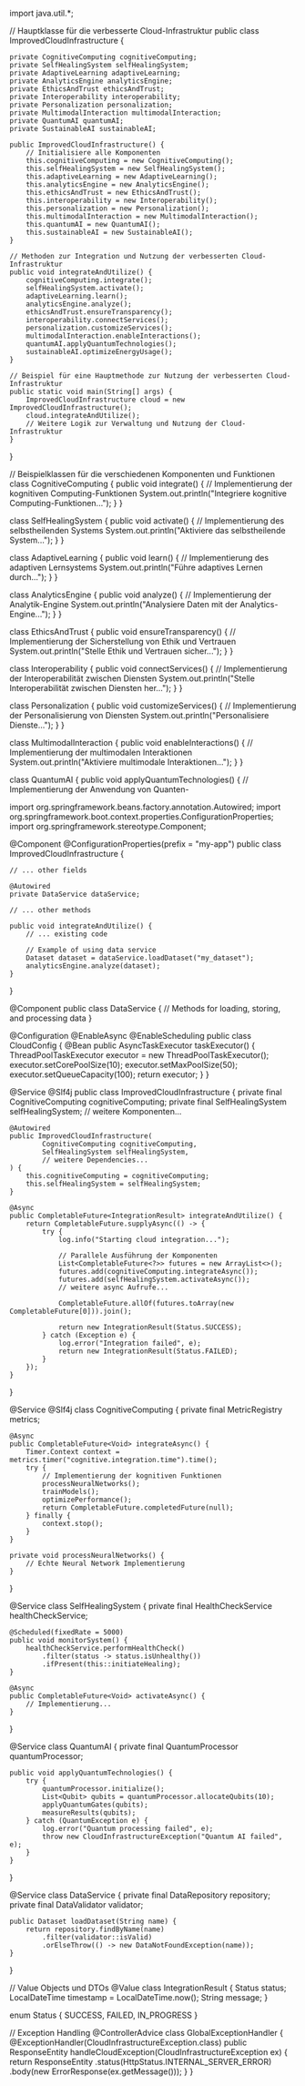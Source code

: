 import java.util.*;

// Hauptklasse für die verbesserte Cloud-Infrastruktur
public class ImprovedCloudInfrastructure {

    private CognitiveComputing cognitiveComputing;
    private SelfHealingSystem selfHealingSystem;
    private AdaptiveLearning adaptiveLearning;
    private AnalyticsEngine analyticsEngine;
    private EthicsAndTrust ethicsAndTrust;
    private Interoperability interoperability;
    private Personalization personalization;
    private MultimodalInteraction multimodalInteraction;
    private QuantumAI quantumAI;
    private SustainableAI sustainableAI;

    public ImprovedCloudInfrastructure() {
        // Initialisiere alle Komponenten
        this.cognitiveComputing = new CognitiveComputing();
        this.selfHealingSystem = new SelfHealingSystem();
        this.adaptiveLearning = new AdaptiveLearning();
        this.analyticsEngine = new AnalyticsEngine();
        this.ethicsAndTrust = new EthicsAndTrust();
        this.interoperability = new Interoperability();
        this.personalization = new Personalization();
        this.multimodalInteraction = new MultimodalInteraction();
        this.quantumAI = new QuantumAI();
        this.sustainableAI = new SustainableAI();
    }

    // Methoden zur Integration und Nutzung der verbesserten Cloud-Infrastruktur
    public void integrateAndUtilize() {
        cognitiveComputing.integrate();
        selfHealingSystem.activate();
        adaptiveLearning.learn();
        analyticsEngine.analyze();
        ethicsAndTrust.ensureTransparency();
        interoperability.connectServices();
        personalization.customizeServices();
        multimodalInteraction.enableInteractions();
        quantumAI.applyQuantumTechnologies();
        sustainableAI.optimizeEnergyUsage();
    }

    // Beispiel für eine Hauptmethode zur Nutzung der verbesserten Cloud-Infrastruktur
    public static void main(String[] args) {
        ImprovedCloudInfrastructure cloud = new ImprovedCloudInfrastructure();
        cloud.integrateAndUtilize();
        // Weitere Logik zur Verwaltung und Nutzung der Cloud-Infrastruktur
    }
}

// Beispielklassen für die verschiedenen Komponenten und Funktionen
class CognitiveComputing {
    public void integrate() {
        // Implementierung der kognitiven Computing-Funktionen
        System.out.println("Integriere kognitive Computing-Funktionen...");
    }
}

class SelfHealingSystem {
    public void activate() {
        // Implementierung des selbstheilenden Systems
        System.out.println("Aktiviere das selbstheilende System...");
    }
}

class AdaptiveLearning {
    public void learn() {
        // Implementierung des adaptiven Lernsystems
        System.out.println("Führe adaptives Lernen durch...");
    }
}

class AnalyticsEngine {
    public void analyze() {
        // Implementierung der Analytik-Engine
        System.out.println("Analysiere Daten mit der Analytics-Engine...");
    }
}

class EthicsAndTrust {
    public void ensureTransparency() {
        // Implementierung der Sicherstellung von Ethik und Vertrauen
        System.out.println("Stelle Ethik und Vertrauen sicher...");
    }
}

class Interoperability {
    public void connectServices() {
        // Implementierung der Interoperabilität zwischen Diensten
        System.out.println("Stelle Interoperabilität zwischen Diensten her...");
    }
}

class Personalization {
    public void customizeServices() {
        // Implementierung der Personalisierung von Diensten
        System.out.println("Personalisiere Dienste...");
    }
}

class MultimodalInteraction {
    public void enableInteractions() {
        // Implementierung der multimodalen Interaktionen
        System.out.println("Aktiviere multimodale Interaktionen...");
    }
}

class QuantumAI {
    public void applyQuantumTechnologies() {
        // Implementierung der Anwendung von Quanten-

import org.springframework.beans.factory.annotation.Autowired;
import org.springframework.boot.context.properties.ConfigurationProperties;
import org.springframework.stereotype.Component;

@Component
@ConfigurationProperties(prefix = "my-app")
public class ImprovedCloudInfrastructure {

    // ... other fields

    @Autowired
    private DataService dataService;

    // ... other methods

    public void integrateAndUtilize() {
        // ... existing code

        // Example of using data service
        Dataset dataset = dataService.loadDataset("my_dataset");
        analyticsEngine.analyze(dataset);
    }
}

@Component
public class DataService {
    // Methods for loading, storing, and processing data
}

@Configuration
@EnableAsync
@EnableScheduling
public class CloudConfig {
    @Bean
    public AsyncTaskExecutor taskExecutor() {
        ThreadPoolTaskExecutor executor = new ThreadPoolTaskExecutor();
        executor.setCorePoolSize(10);
        executor.setMaxPoolSize(50);
        executor.setQueueCapacity(100);
        return executor;
    }
}

@Service
@Slf4j
public class ImprovedCloudInfrastructure {
    private final CognitiveComputing cognitiveComputing;
    private final SelfHealingSystem selfHealingSystem;
    // weitere Komponenten...

    @Autowired
    public ImprovedCloudInfrastructure(
            CognitiveComputing cognitiveComputing,
            SelfHealingSystem selfHealingSystem,
            // weitere Dependencies...
    ) {
        this.cognitiveComputing = cognitiveComputing;
        this.selfHealingSystem = selfHealingSystem;
    }

    @Async
    public CompletableFuture<IntegrationResult> integrateAndUtilize() {
        return CompletableFuture.supplyAsync(() -> {
            try {
                log.info("Starting cloud integration...");
                
                // Parallele Ausführung der Komponenten
                List<CompletableFuture<?>> futures = new ArrayList<>();
                futures.add(cognitiveComputing.integrateAsync());
                futures.add(selfHealingSystem.activateAsync());
                // weitere async Aufrufe...

                CompletableFuture.allOf(futures.toArray(new CompletableFuture[0])).join();
                
                return new IntegrationResult(Status.SUCCESS);
            } catch (Exception e) {
                log.error("Integration failed", e);
                return new IntegrationResult(Status.FAILED);
            }
        });
    }
}

@Service
@Slf4j
class CognitiveComputing {
    private final MetricRegistry metrics;
    
    @Async
    public CompletableFuture<Void> integrateAsync() {
        Timer.Context context = metrics.timer("cognitive.integration.time").time();
        try {
            // Implementierung der kognitiven Funktionen
            processNeuralNetworks();
            trainModels();
            optimizePerformance();
            return CompletableFuture.completedFuture(null);
        } finally {
            context.stop();
        }
    }

    private void processNeuralNetworks() {
        // Echte Neural Network Implementierung
    }
}

@Service
class SelfHealingSystem {
    private final HealthCheckService healthCheckService;
    
    @Scheduled(fixedRate = 5000)
    public void monitorSystem() {
        healthCheckService.performHealthCheck()
            .filter(status -> status.isUnhealthy())
            .ifPresent(this::initiateHealing);
    }

    @Async
    public CompletableFuture<Void> activateAsync() {
        // Implementierung...
    }
}

@Service
class QuantumAI {
    private final QuantumProcessor quantumProcessor;
    
    public void applyQuantumTechnologies() {
        try {
            quantumProcessor.initialize();
            List<Qubit> qubits = quantumProcessor.allocateQubits(10);
            applyQuantumGates(qubits);
            measureResults(qubits);
        } catch (QuantumException e) {
            log.error("Quantum processing failed", e);
            throw new CloudInfrastructureException("Quantum AI failed", e);
        }
    }
}

@Service
class DataService {
    private final DataRepository repository;
    private final DataValidator validator;

    public Dataset loadDataset(String name) {
        return repository.findByName(name)
            .filter(validator::isValid)
            .orElseThrow(() -> new DataNotFoundException(name));
    }
}

// Value Objects und DTOs
@Value
class IntegrationResult {
    Status status;
    LocalDateTime timestamp = LocalDateTime.now();
    String message;
}

enum Status {
    SUCCESS, FAILED, IN_PROGRESS
}

// Exception Handling
@ControllerAdvice
class GlobalExceptionHandler {
    @ExceptionHandler(CloudInfrastructureException.class)
    public ResponseEntity<ErrorResponse> handleCloudException(CloudInfrastructureException ex) {
        return ResponseEntity
            .status(HttpStatus.INTERNAL_SERVER_ERROR)
            .body(new ErrorResponse(ex.getMessage()));
    }
}
